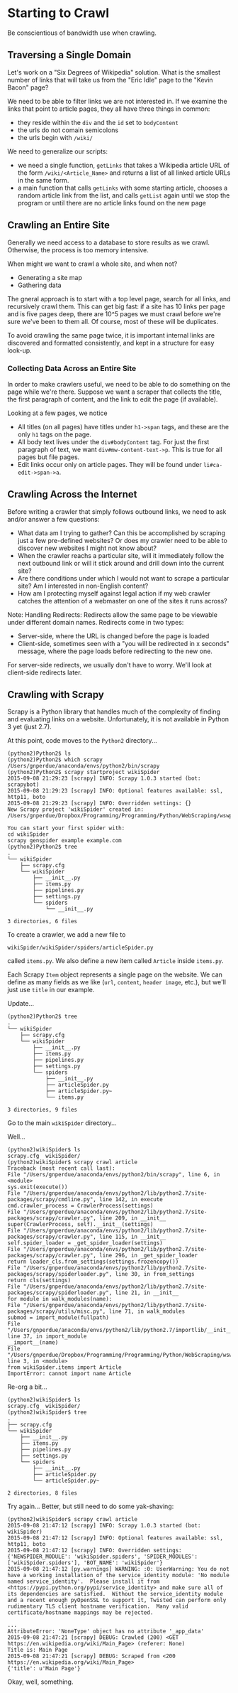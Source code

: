 # Starting to Crawl

Be conscientious of bandwidth use when crawling.

## Traversing a Single Domain

Let's work on a "Six Degrees of Wikipedia" solution. What is the smallest number
of links that will take us from the "Eric Idle" page to the "Kevin Bacon" page?

We need to be able to filter links we are not interested in. If we examine the
links that point to article pages, they all have three things in common:

* they reside within the `div` and the `id` set to `bodyContent`
* the urls do not comain semicolons
* the urls begin with `/wiki/`

We need to generalize our scripts:

* we need a single function, `getLinks` that takes a Wikipedia article URL of
the form `/wiki/<Article_Name>` and returns a list of all linked article URLs
in the same form.
* a main function that calls `getLinks` with some starting article, chooses
a random article link from the list, and calls `getList` again until we stop
the program or until there are no article links found on the new page

## Crawling an Entire Site

Generally we need access to a database to store results as we crawl. Otherwise,
the process is too memory intensive.

When might we want to crawl a whole site, and when not?

* Generating a site map
* Gathering data

The gneral approach is to start with a top level page, search for all links, and
recursively crawl them. This can get big fast: if a site has 10 links per page
and is five pages deep, there are 10^5 pages we must crawl before we're sure
we've been to them all. Of course, most of these will be duplicates.

To avoid crawling the same page twice, it is important internal links are
discovered and formatted consistently, and kept in a structure for easy look-up.

### Collecting Data Across an Entire Site

In order to make crawlers useful, we need to be able to do something on the
page while we're there. Suppose we want a scraper that collects the title, the
first paragraph of content, and the link to edit the page (if available).

Looking at a few pages, we notice

* All titles (on all pages) have titles under `h1->span` tags, and these are
the only `h1` tags on the page.
* All body text lives under the `div#bodyContent` tag. For just the first
paragraph of text, we want `div#mw-content-text->p`. This is true for all pages
but file pages.
* Edit links occur only on article pages. They will be found under
`li#ca-edit->span->a`.

## Crawling Across the Internet

Before writing a crawler that simply follows outbound links, we need to ask
and/or answer a few questions:

* What data am I trying to gather? Can this be accomplished by scraping just a
few pre-defined websites? Or does my crawler need to be able to discover new
websites I might not know about?
* When the crawler reachs a particular site, will it immediately follow the
next outbound link or will it stick around and drill down into the current
site?
* Are there conditions under which I would not want to scrape a particular site?
Am I interested in non-English content?
* How am I protecting myself against legal action if my web crawler catches the
attention of a webmaster on one of the sites it runs across?

Note: Handling Redirects: Redirects allow the same page to be viewable under
different domain names. Redirects come in two types:

* Server-side, where the URL is changed before the page is loaded
* Client-side, sometimes seen with a "you will be redirected in x seconds"
message, where the page loads before redirecting to the new one.

For server-side redirects, we usually don't have to worry. We'll look at
client-side redirects later.

## Crawling with Scrapy

Scrapy is a Python library that handles much of the complexity of finding and
evaluating links on a website. Unfortunately, it is not available in Python 3
yet (just 2.7). 

At this point, code moves to the `Python2` directory...

    (python2)Python2$ ls
    (python2)Python2$ which scrapy
    /Users/gnperdue/anaconda/envs/python2/bin/scrapy
    (python2)Python2$ scrapy startproject wikiSpider
    2015-09-08 21:29:23 [scrapy] INFO: Scrapy 1.0.3 started (bot: scrapybot)
    2015-09-08 21:29:23 [scrapy] INFO: Optional features available: ssl, http11, boto
    2015-09-08 21:29:23 [scrapy] INFO: Overridden settings: {}
    New Scrapy project 'wikiSpider' created in:
    /Users/gnperdue/Dropbox/Programming/Programming/Python/WebScraping/wswpCha03/Python2/wikiSpider
    
    You can start your first spider with:
    cd wikiSpider
    scrapy genspider example example.com
    (python2)Python2$ tree
    .
    └── wikiSpider
        ├── scrapy.cfg
        └── wikiSpider
            ├── __init__.py
            ├── items.py
            ├── pipelines.py
            ├── settings.py
            └── spiders
                └── __init__.py
    
    3 directories, 6 files

To create a crawler, we add a new file to

    wikiSpider/wikiSpider/spiders/articleSpider.py

called `items.py`. We also define a new item called `Article` inside `items.py`.

Each Scrapy `Item` object represents a single page on the website. We can define
as many fields as we like (`url`, `content`, `header image`, etc.), but we'll
just use `title` in our example.

Update...

    (python2)Python2$ tree
    .
    └── wikiSpider
        ├── scrapy.cfg
        └── wikiSpider
            ├── __init__.py
            ├── items.py
            ├── pipelines.py
            ├── settings.py
            └── spiders
                ├── __init__.py
                ├── articleSpider.py
                ├── articleSpider.py~
                └── items.py
    
    3 directories, 9 files

Go to the main `wikiSpider` directory...

Well...

    (python2)wikiSpider$ ls
    scrapy.cfg  wikiSpider/
    (python2)wikiSpider$ scrapy crawl article
    Traceback (most recent call last):
    File "/Users/gnperdue/anaconda/envs/python2/bin/scrapy", line 6, in <module>
    sys.exit(execute())
    File "/Users/gnperdue/anaconda/envs/python2/lib/python2.7/site-packages/scrapy/cmdline.py", line 142, in execute
    cmd.crawler_process = CrawlerProcess(settings)
    File "/Users/gnperdue/anaconda/envs/python2/lib/python2.7/site-packages/scrapy/crawler.py", line 209, in __init__
    super(CrawlerProcess, self).__init__(settings)
    File "/Users/gnperdue/anaconda/envs/python2/lib/python2.7/site-packages/scrapy/crawler.py", line 115, in __init__
    self.spider_loader = _get_spider_loader(settings)
    File "/Users/gnperdue/anaconda/envs/python2/lib/python2.7/site-packages/scrapy/crawler.py", line 296, in _get_spider_loader
    return loader_cls.from_settings(settings.frozencopy())
    File "/Users/gnperdue/anaconda/envs/python2/lib/python2.7/site-packages/scrapy/spiderloader.py", line 30, in from_settings
    return cls(settings)
    File "/Users/gnperdue/anaconda/envs/python2/lib/python2.7/site-packages/scrapy/spiderloader.py", line 21, in __init__
    for module in walk_modules(name):
    File "/Users/gnperdue/anaconda/envs/python2/lib/python2.7/site-packages/scrapy/utils/misc.py", line 71, in walk_modules
    submod = import_module(fullpath)
    File "/Users/gnperdue/anaconda/envs/python2/lib/python2.7/importlib/__init__.py", line 37, in import_module
    __import__(name)
    File "/Users/gnperdue/Dropbox/Programming/Programming/Python/WebScraping/wswpCha03/Python2/wikiSpider/wikiSpider/spiders/articleSpider.py", line 3, in <module>
    from wikiSpider.items import Article
    ImportError: cannot import name Article

Re-org a bit...

    (python2)wikiSpider$ ls
    scrapy.cfg  wikiSpider/
    (python2)wikiSpider$ tree
    .
    ├── scrapy.cfg
    └── wikiSpider
        ├── __init__.py
        ├── items.py
        ├── pipelines.py
        ├── settings.py
        └── spiders
            ├── __init__.py
            ├── articleSpider.py
            └── articleSpider.py~
    
    2 directories, 8 files

Try again... Better, but still need to do some yak-shaving:

    (python2)wikiSpider$ scrapy crawl article
    2015-09-08 21:47:12 [scrapy] INFO: Scrapy 1.0.3 started (bot: wikiSpider)
    2015-09-08 21:47:12 [scrapy] INFO: Optional features available: ssl, http11, boto
    2015-09-08 21:47:12 [scrapy] INFO: Overridden settings: {'NEWSPIDER_MODULE': 'wikiSpider.spiders', 'SPIDER_MODULES': ['wikiSpider.spiders'], 'BOT_NAME': 'wikiSpider'}
    2015-09-08 21:47:12 [py.warnings] WARNING: :0: UserWarning: You do not have a working installation of the service_identity module: 'No module named service_identity'.  Please install it from <https://pypi.python.org/pypi/service_identity> and make sure all of its dependencies are satisfied.  Without the service_identity module and a recent enough pyOpenSSL to support it, Twisted can perform only rudimentary TLS client hostname verification.  Many valid certificate/hostname mappings may be rejected.

    ...
    AttributeError: 'NoneType' object has no attribute '_app_data'
    2015-09-08 21:47:21 [scrapy] DEBUG: Crawled (200) <GET https://en.wikipedia.org/wiki/Main_Page> (referer: None)
    Title is: Main Page
    2015-09-08 21:47:21 [scrapy] DEBUG: Scraped from <200 https://en.wikipedia.org/wiki/Main_Page>
    {'title': u'Main Page'}

Okay, well, something.
